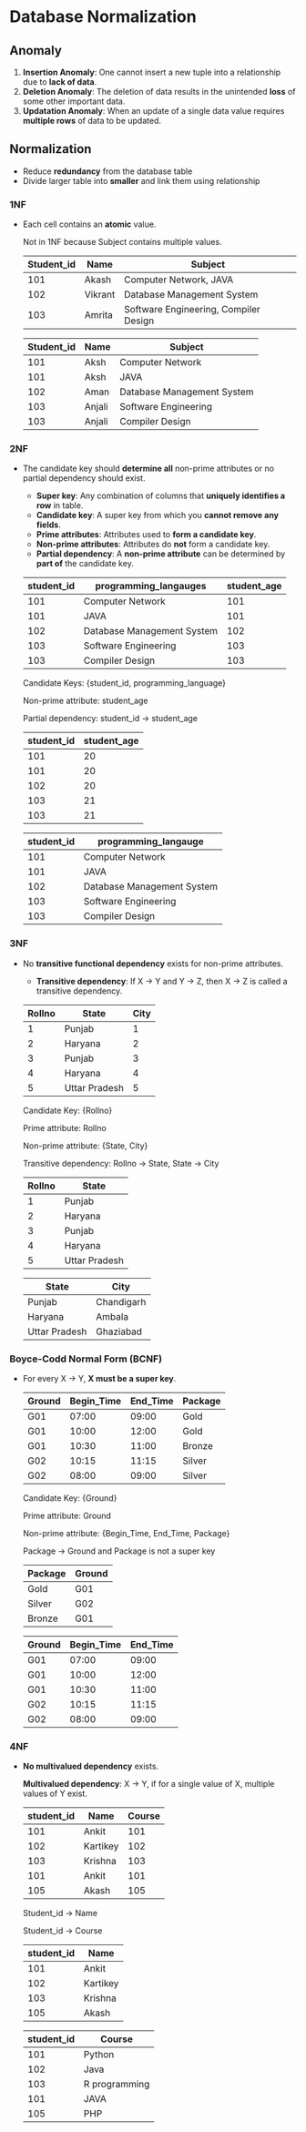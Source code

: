 # Database Normalization

## Anomaly

1. **Insertion Anomaly**: One cannot insert a new tuple into a relationship due to **lack of data**.
2. **Deletion Anomaly**: The deletion of data results in the unintended **loss** of some other important data.
3. **Updatation Anomaly**: When an update of a single data value requires **multiple rows** of data to be updated.

## Normalization

- Reduce **redundancy** from the database table
- Divide larger table into **smaller** and link them using relationship

### 1NF

- Each cell contains an **atomic** value.
    
    Not in 1NF because Subject contains multiple values.
    
    | Student_id | Name | Subject |
    | --- | --- | --- |
    | 101 | Akash | Computer Network, JAVA |
    | 102 | Vikrant | Database Management System |
    | 103 | Amrita | Software Engineering, Compiler Design |
    
    | Student_id | Name | Subject |
    | --- | --- | --- |
    | 101 | Aksh | Computer Network |
    | 101 | Aksh | JAVA |
    | 102 | Aman | Database Management System |
    | 103 | Anjali | Software Engineering |
    | 103 | Anjali | Compiler Design |

### 2NF

- The candidate key should **determine all** non-prime attributes or no partial dependency should exist.
    - **Super key**: Any combination of columns that **uniquely identifies a row** in table.
    - **Candidate key**: A super key from which you **cannot remove any fields**.
    - **Prime attributes**: Attributes used to **form a candidate key**.
    - **Non-prime attributes**: Attributes do **not** form a candidate key.
    - **Partial dependency**: A **non-prime attribute** can be determined by **part of** the candidate key.
    
    | student_id | programming_langauges | student_age |
    | --- | --- | --- |
    | 101 | Computer Network | 101 |
    | 101 | JAVA | 101 |
    | 102 | Database Management System | 102 |
    | 103 | Software Engineering | 103 |
    | 103 | Compiler Design | 103 |
    
    Candidate Keys: {student_id, programming_language}
    
    Non-prime attribute: student_age
    
    Partial dependency: student_id → student_age
    
    | student_id | student_age |
    | --- | --- |
    | 101 | 20 |
    | 101 | 20 |
    | 102 | 20 |
    | 103 | 21 |
    | 103 | 21 |
    
    | student_id | programming_langauge |
    | --- | --- |
    | 101 | Computer Network |
    | 101 | JAVA |
    | 102 | Database Management System |
    | 103 | Software Engineering |
    | 103 | Compiler Design |

### 3NF

- No **transitive functional dependency** exists for non-prime attributes.
    - **Transitive dependency**: If X → Y and Y → Z, then X → Z is called a transitive dependency.
    
    | Rollno | State | City |
    | --- | --- | --- |
    | 1 | Punjab | 1 |
    | 2 | Haryana | 2 |
    | 3 | Punjab | 3 |
    | 4 | Haryana | 4 |
    | 5 | Uttar Pradesh | 5 |
    
    Candidate Key: {Rollno}
    
    Prime attribute: Rollno
    
    Non-prime attribute: {State, City}
    
    Transitive dependency: Rollno → State, State → City
    
    | Rollno | State |
    | --- | --- |
    | 1 | Punjab |
    | 2 | Haryana |
    | 3 | Punjab |
    | 4 | Haryana |
    | 5 | Uttar Pradesh |
    
    | State | City |
    | --- | --- |
    | Punjab | Chandigarh |
    | Haryana | Ambala |
    | Uttar Pradesh | Ghaziabad |

### ****Boyce-Codd Normal Form (BCNF)****

- For every X → Y, **X must be a super key**.
    
    
    | Ground | Begin_Time | End_Time | Package |
    | --- | --- | --- | --- |
    | G01 | 07:00 | 09:00 | Gold |
    | G01 | 10:00 | 12:00 | Gold |
    | G01 | 10:30 | 11:00 | Bronze |
    | G02 | 10:15 | 11:15 | Silver |
    | G02 | 08:00 | 09:00 | Silver |
    
    Candidate Key: {Ground}
    
    Prime attribute: Ground
    
    Non-prime attribute: {Begin_Time, End_Time, Package}
    
    Package → Ground and Package is not a super key
    
    | Package | Ground |
    | --- | --- |
    | Gold | G01 |
    | Silver | G02 |
    | Bronze | G01 |
    
    | Ground | Begin_Time | End_Time |
    | --- | --- | --- |
    | G01 | 07:00 | 09:00 |
    | G01 | 10:00 | 12:00 |
    | G01 | 10:30 | 11:00 |
    | G02 | 10:15 | 11:15 |
    | G02 | 08:00 | 09:00 |

### 4NF

- **No multivalued dependency** exists.
    
    **Multivalued dependency**: X → Y, if for a single value of X, multiple values of Y exist.
    
    | student_id | Name | Course |
    | --- | --- | --- |
    | 101 | Ankit | 101 |
    | 102 | Kartikey | 102 |
    | 103 | Krishna | 103 |
    | 101 | Ankit | 101 |
    | 105 | Akash | 105 |
    
    Student_id → Name
    
    Student_id → Course
    
    | student_id | Name |
    | --- | --- |
    | 101 | Ankit |
    | 102 | Kartikey |
    | 103 | Krishna |
    | 105 | Akash |
    
    | student_id | Course |
    | --- | --- |
    | 101 | Python |
    | 102 | Java |
    | 103 | R programming |
    | 101 | JAVA |
    | 105 | PHP |
